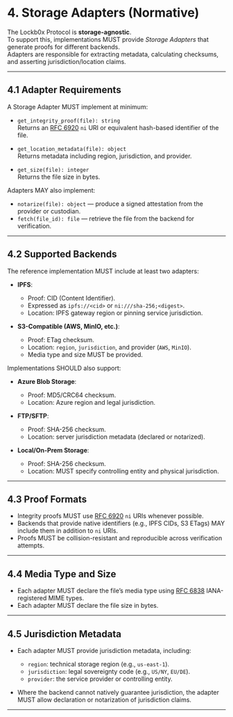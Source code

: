 


# 4. Storage Adapters (Normative)

The Lockb0x Protocol is **storage-agnostic**.  
To support this, implementations MUST provide *Storage Adapters* that generate proofs for different backends.  
Adapters are responsible for extracting metadata, calculating checksums, and asserting jurisdiction/location claims.

---

## 4.1 Adapter Requirements

A Storage Adapter MUST implement at minimum:

- `get_integrity_proof(file): string`  
  Returns an [RFC 6920] `ni` URI or equivalent hash-based identifier of the file.  

- `get_location_metadata(file): object`  
  Returns metadata including region, jurisdiction, and provider.  

- `get_size(file): integer`  
  Returns the file size in bytes.  

Adapters MAY also implement:

- `notarize(file): object` — produce a signed attestation from the provider or custodian.  
- `fetch(file_id): file` — retrieve the file from the backend for verification.

---

## 4.2 Supported Backends

The reference implementation MUST include at least two adapters:  

- **IPFS**:  
  - Proof: CID (Content Identifier).  
  - Expressed as `ipfs://<cid>` or `ni:///sha-256;<digest>`.  
  - Location: IPFS gateway region or pinning service jurisdiction.  

- **S3-Compatible (AWS, MinIO, etc.)**:  
  - Proof: ETag checksum.  
  - Location: `region`, `jurisdiction`, and provider (`AWS`, `MinIO`).  
  - Media type and size MUST be provided.  

Implementations SHOULD also support:  

- **Azure Blob Storage**:  
  - Proof: MD5/CRC64 checksum.  
  - Location: Azure region and legal jurisdiction.  

- **FTP/SFTP**:  
  - Proof: SHA-256 checksum.  
  - Location: server jurisdiction metadata (declared or notarized).  

- **Local/On-Prem Storage**:  
  - Proof: SHA-256 checksum.  
  - Location: MUST specify controlling entity and physical jurisdiction.  

---

## 4.3 Proof Formats

- Integrity proofs MUST use [RFC 6920] `ni` URIs whenever possible.  
- Backends that provide native identifiers (e.g., IPFS CIDs, S3 ETags) MAY include them in addition to `ni` URIs.  
- Proofs MUST be collision-resistant and reproducible across verification attempts.  

---

## 4.4 Media Type and Size

- Each adapter MUST declare the file’s media type using [RFC 6838] IANA-registered MIME types.  
- Each adapter MUST declare the file size in bytes.  

---

## 4.5 Jurisdiction Metadata

- Each adapter MUST provide jurisdiction metadata, including:  
  - `region`: technical storage region (e.g., `us-east-1`).  
  - `jurisdiction`: legal sovereignty code (e.g., `US/NY`, `EU/DE`).  
  - `provider`: the service provider or controlling entity.  

- Where the backend cannot natively guarantee jurisdiction, the adapter MUST allow declaration or notarization of jurisdiction claims.

---

[RFC 6920]: https://www.rfc-editor.org/rfc/rfc6920
[RFC 6838]: https://www.rfc-editor.org/rfc/rfc6838